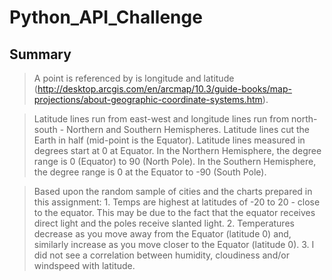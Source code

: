 # Python_API_Challenge

## **Summary**

>A point is referenced by is longitude and latitude (http://desktop.arcgis.com/en/arcmap/10.3/guide-books/map-projections/about-geographic-coordinate-systems.htm).

>Latitude lines run from east-west and longitude lines run from north-south - Northern and Southern Hemispheres. Latitude lines cut the Earth in half (mid-point is the Equator). Latitude lines measured in degrees start at 0 at Equator. In the Northern Hemisphere, the degree range is 0 (Equator) to 90 (North Pole). In the Southern Hemisphere, the degree range is 0 at the Equator to -90 (South Pole).

>Based upon the random sample of cities and the charts prepared in this assignment:
	1. Temps are highest at latitudes of -20 to 20 - close to the equator. This may be due to the fact that the equator receives direct light and the poles receive slanted light.
	2. Temperatures decrease as you move away from the Equator (latitude 0) and, similarly increase as you move closer to the Equator (latitude 0).
	3. I did not see a correlation between humidity, cloudiness and/or windspeed with latitude.
